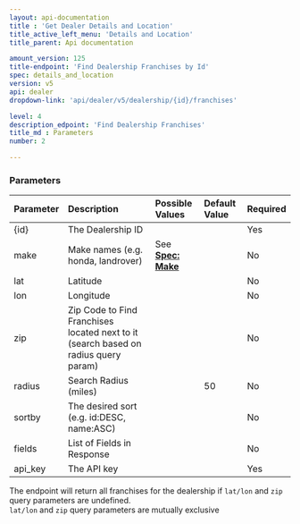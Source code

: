 ```yaml
---
layout: api-documentation
title : 'Get Dealer Details and Location'
title_active_left_menu: 'Details and Location'
title_parent: Api documentation

amount_version: 125
title-endpoint: 'Find Dealership Franchises by Id'
spec: details_and_location
version: v5
api: dealer
dropdown-link: 'api/dealer/v5/dealership/{id}/franchises'

level: 4
description_edpoint: 'Find Dealership Franchises'
title_md : Parameters
number: 2

---
```



### Parameters

| Parameter     | Description                               | Possible Values | Default Value | Required |
|:--------------|:------------------------------------------|:----------------|:--------------|:---------|
| {id}          | The Dealership ID                         |                 |               | Yes      |
| make          | Make names (e.g. honda, landrover)        | See [**Spec: Make**](/api-documentation/vehicle/spec_make/v3/) |  | No |
| lat           | Latitude                                  |                 |               | No       |
| lon           | Longitude                                 |                 |               | No       |
| zip           | Zip Code to Find Franchises located next to it (search based on radius query param) | | | No  |
| radius        | Search Radius (miles)                     |                 | 50            | No       |
| sortby        | The desired sort (e.g. id:DESC, name:ASC) |                 |               | No       |
| fields        | List of Fields in Response                |                 |               | No       |
| api_key       | The API key                               |                 |               | Yes      |

<div class="info-message">
    The endpoint will return all franchises for the dealership if <code>lat/lon</code> and <code>zip</code> query parameters are undefined.  
    <br>
    <code>lat/lon</code> and <code>zip</code> query parameters are mutually exclusive
</div>









